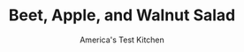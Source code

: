 ---
layout: ../../layouts/MarkdownPostLayout.astro
title: Beet, Apple, and Walnut Salad
author: America's Test Kitchen
pubDate: 2023-03-15
description: "A salad both elegant and inventive. Decrease preparation time by roasting and dicing the beets the day before and refrigerating them in an airtight container."
image_url: https://res.cloudinary.com/hksqkdlah/image/upload/ar_1:1,c_fill,dpr_2.0,f_auto,fl_lossy.progressive.strip_profile,g_faces:auto,q_auto:low,w_344/5044_sfs-jj06-applesbeet-317691
tags: ["Side Dishes","Vegetables","Salads","Contest Recipes"]
calories: 820
protein: 3
carbohydrates: 7
fats: 
fiber: 1
ingredients: ["2 , medium beets, trimmed","1 clove, garlic, minced","1 tablespoon, white wine vinegar","1 teaspoon, Dijon mustard","3 tablespoons, extra virgin olive oil","1 , (5-ounce) bag baby arugula (about 8 cups)","2 tablespoons, minced fresh parsley leaves","1 cup, walnuts, toasted and chopped","1 , Granny Smith apple, cut into 1/4-inch matchsticks","1/2 cup, crumbled blue cheese"]
serves: 6
time: ""
instructions: ["Adjust oven rack to lower-middle position and heat oven to 400 degrees. Wrap each beet separately in foil and roast until paring knife can be inserted with little resistance, 70 to 80 minutes. Cool until easy to handle, at least 20 minutes. Use paper towels to remove skin and cut beets into 1/2-inch dice.","Whisk garlic, vinegar, mustard, and olive oil together in medium bowl until creamy and fairly smooth. Season with salt and pepper.","Toss arugula and parsley with 2 tablespoons dressing and divide among individual salad plates. In separate bowl, toss beets with 1 tablespoon dressing. Top greens with beets, walnuts, apple, and blue cheese. Drizzle with remaining dressing. Serve."]
nutrition: ["198 mg Potassium","67 mg Phosphorus","83 mg Calcium","16 mg Magnesium","163 mg Sodium","10 g Fat","5 g Monounsaturated","1 g Polyunsaturated","4 mg Vitamin C","8 mg Cholesterol","3 g Saturated","1 g Fiber","45 µg Folate (food)","4 g Sugars","35 µg Vitamin K","66 g Water","7 g Carbs","45 µg Folate equivalent (total)","3 g Protein","1 mg Vitamin E","40 µg Vitamin A","136 kcal Energy","820 calories"]
notes: "To decrease your preparation time, roast and dice the beets the day before and refrigerate them in an airtight container."
---